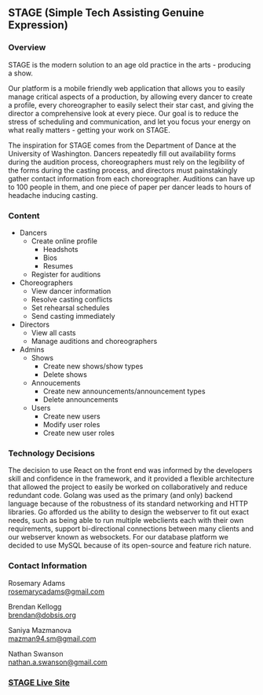 ## STAGE (Simple Tech Assisting Genuine Expression)

### Overview
STAGE is the modern solution to an age old practice in the arts - producing a show.

Our platform is a mobile friendly web application that allows you to easily manage critical aspects of a production, by allowing every dancer to create a profile, every choreographer to easily select their star cast, and giving the director a comprehensive look at every piece. Our goal is to reduce the stress of scheduling and communication, and let you focus your energy on what really matters - getting your work on STAGE.

The inspiration for STAGE comes from the Department of Dance at the University of Washington. Dancers repeatedly fill out availability forms during the audition process, choreographers must rely on the legibility of the forms during the casting process, and directors must painstakingly gather contact information from each choreographer. Auditions can have up to 100 people in them, and one piece of paper per dancer leads to hours of headache inducing casting.


### Content

* Dancers
	* Create online profile 
        * Headshots
        * Bios
        * Resumes
    * Register for auditions
* Choreographers
    * View dancer information
    * Resolve casting conflicts
    * Set rehearsal schedules
    * Send casting immediately
* Directors
    * View all casts
    * Manage auditions and choreographers
* Admins
    * Shows
        * Create new shows/show types
        * Delete shows
    * Annoucements
        * Create new announcements/announcement types
        * Delete announcements
    * Users
        * Create new users
        * Modify user roles
        * Create new user roles

### Technology Decisions

The decision to use React on the front end was informed by the developers skill and confidence in the framework, and it provided a flexible architecture that allowed the project to easily be worked on collaboratively and reduce redundant code. Golang was used as the primary (and only) backend language because of the robustness of its standard networking and HTTP libraries. Go afforded us the ability to design the webserver to fit out exact needs, such as being able to run multiple webclients each with their own requirements, support bi-directional connections between many clients and our webserver known as websockets. For our database platform we decided to use MySQL because of its open-source and feature rich nature.


### Contact Information

Rosemary Adams<br/>
rosemarycadams@gmail.com

Brendan Kellogg<br/>
brendan@dobsis.org

Saniya Mazmanova<br/>
mazman94.sm@gmail.com

Nathan Swanson<br/>
nathan.a.swanson@gmail.com

### [STAGE Live Site](https://dasc.capstone.ischool.uw.edu/)
